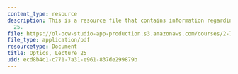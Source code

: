 ```yaml
---
content_type: resource
description: This is a resource file that contains information regarding optics lecture
  25.
file: https://ol-ocw-studio-app-production.s3.amazonaws.com/courses/2-71-optics-spring-2014/ecd8b4c1c7717a31e961837de299879b_MIT2_71S14_lec25_notes.pdf
file_type: application/pdf
resourcetype: Document
title: Optics, Lecture 25
uid: ecd8b4c1-c771-7a31-e961-837de299879b
---
```

